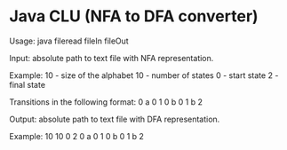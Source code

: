 # Java CLU (NFA to DFA converter)

Usage:  java fileread fileIn fileOut

Input: absolute path to text file with NFA representation.

Example:
10 - size of the alphabet 
10 - number of states
0 - start state
2 - final state

Transitions in the following format:
0 a 0 1
0 b 0
1 b 2

Output: absolute path to text file with DFA representation.

Example:
10
10
0
2
0 a 0 1
0 b 0
1 b 2
